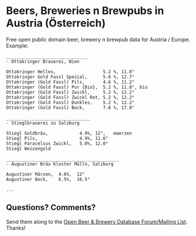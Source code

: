 # Beers, Breweries n Brewpubs in Austria (Österreich)


Free open public domain beer, brewery n brewpub data for Austria / Europe. Example:

~~~
_______________________________
- Ottakringer Brauerei, Wien

Ottakringer Helles,                  5.2 %, 11.8°
Ottakringer Gold Fassl Spezial,      5.6 %, 12.7°
Ottakringer (Gold Fassl) Pils,       4.6 %, 11.2°
Ottakringer (Gold Fassl) Pur {Bio},  5.2 %, 11.8°, bio
Ottakringer (Gold Fassl) Zwickl,     5.2 %, 12.2°
Ottakringer (Gold Fassl) Zwickl Rot, 5.2 %, 12.2°
Ottakringer (Gold Fassl) Dunkles,    5.2 %, 12.2°
Ottakringer (Gold Fassl) Bock,       7.6 %, 17.0°

________________________________
- Stieglbrauerei zu Salzburg

Stiegl Goldbräu,            4.9%, 12°,   maerzen
Stiegl Pils,                4.9%, 11.6°
Stiegl Paracelsus Zwickl,   5.0%, 12.0°
Stiegl Weizengold

___________________________________________
- Augustiner Bräu Kloster Mülln, Salzburg

Augustiner Märzen,  4.6%,  12°
Augustiner Bock,    6.5%,  16.5°

...
~~~


## Questions? Comments?

Send them along to the
[Open Beer & Brewery Database Forum/Mailing List](http://groups.google.com/group/beerdb).
Thanks!

